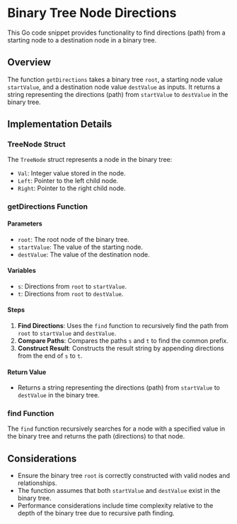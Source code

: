 # Binary Tree Node Directions

This Go code snippet provides functionality to find directions (path) from a starting node to a destination node in a binary tree.

## Overview

The function `getDirections` takes a binary tree `root`, a starting node value `startValue`, and a destination node value `destValue` as inputs. It returns a string representing the directions (path) from `startValue` to `destValue` in the binary tree.

## Implementation Details

### TreeNode Struct

The `TreeNode` struct represents a node in the binary tree:
- `Val`: Integer value stored in the node.
- `Left`: Pointer to the left child node.
- `Right`: Pointer to the right child node.

### getDirections Function

#### Parameters

- `root`: The root node of the binary tree.
- `startValue`: The value of the starting node.
- `destValue`: The value of the destination node.

#### Variables

- `s`: Directions from `root` to `startValue`.
- `t`: Directions from `root` to `destValue`.

#### Steps

1. **Find Directions**: Uses the `find` function to recursively find the path from `root` to `startValue` and `destValue`.
2. **Compare Paths**: Compares the paths `s` and `t` to find the common prefix.
3. **Construct Result**: Constructs the result string by appending directions from the end of `s` to `t`.

#### Return Value

- Returns a string representing the directions (path) from `startValue` to `destValue` in the binary tree.

### find Function

The `find` function recursively searches for a node with a specified value in the binary tree and returns the path (directions) to that node.

## Considerations

- Ensure the binary tree `root` is correctly constructed with valid nodes and relationships.
- The function assumes that both `startValue` and `destValue` exist in the binary tree.
- Performance considerations include time complexity relative to the depth of the binary tree due to recursive path finding.
